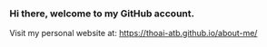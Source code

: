 ### Hi there, welcome to my GitHub account.

Visit my personal website at: https://thoai-atb.github.io/about-me/
